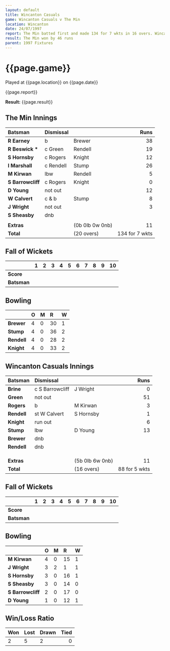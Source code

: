 ```yaml
---
layout: default
title: Wincanton Casuals
game: Wincanton Casuals v The Min
location: Wincanton
date: 24/07/1997
report: The Min batted first and made 134 for 7 wkts in 16 overs. Wincanton Casuals replied with 88 for 5 wkts in 16 overs
result: The Min won by 46 runs
parent: 1997 Fixtures
---
```


# {{page.game}}

Played at {{page.location}} on {{page.date}}

{{page.report}}

**Result:** {{page.result}}

## The Min Innings

| Batsman | Dismissal |  | Runs |
|:---|:---|---|---:|
| **R Earney** | b | Brewer | 38 |
| **R Beswick &#42;** | c Green | Rendell | 19 |
| **S Hornsby** | c Rogers | Knight | 12 |
| **I Marshall** | c Rendell | Stump | 26 |
| **M Kirwan** | lbw | Rendell | 5 |
| **S Barrowcliff** | c Rogers | Knight | 0 |
| **D Young** | not out |  | 12 |
| **W Calvert** | c & b | Stump | 8 |
| **J Wright** | not out |  | 3 |
| **S Sheasby** | dnb |  |  |
|  |  |  |  |
| **Extras** | | (0b 0lb 0w 0nb) | 11 |
| **Total** | | (20 overs) | 134 for 7 wkts |

## Fall of Wickets

| | 1 | 2 | 3 | 4 | 5 | 6 | 7 | 8 | 9 | 10 |
|---|:---:|:---:|:---:|:---:|:---:|:---:|:---:|:---:|:---:|:---:|
| **Score** |  |  |  |  |  |  |  |  |  |  |
| **Batsman** |  |  |  |  |  |  |  |  |  |  |

## Bowling

| | O | M | R | W |
|---|:---|:---|:---|:---|
| **Brewer** | 4 | 0 | 30 | 1 |
| **Stump** | 4 | 0 | 36 | 2 |
| **Rendell** | 4 | 0 | 28 | 2 |
| **Knight** | 4 | 0 | 33 | 2 |

## Wincanton Casuals Innings

| Batsman | Dismissal |  | Runs |
|:---|:---|---|---:|
| **Brine** | c S Barrowcliff | J Wright | 0 |
| **Green** | not out |  | 51 |
| **Rogers** | b | M Kirwan | 3 |
| **Rendell** | st W Calvert | S Hornsby | 1 |
| **Knight** | run out |  | 6 |
| **Stump** | lbw | D Young | 13 |
| **Brewer** | dnb |  |  |
| **Rendell** | dnb |  |  |
|  |  |  |  |
|  |  |  |  |
|  |  |  |  |
| **Extras** | | (5b 0lb 6w 0nb) | 11 |
| **Total** | | (16 overs) | 88 for 5 wkts |

## Fall of Wickets

| | 1 | 2 | 3 | 4 | 5 | 6 | 7 | 8 | 9 | 10 |
|---|:---:|:---:|:---:|:---:|:---:|:---:|:---:|:---:|:---:|:---:|
| **Score** |  |  |  |  |  |  |  |  |  |  |
| **Batsman** |  |  |  |  |  |  |  |  |  |  |

## Bowling

| | O | M | R | W |
|---|:---|:---|:---|:---|
| **M Kirwan** | 4 | 0 | 15 | 1 |
| **J Wright** | 3 | 2 | 1 | 1 |
| **S Hornsby** | 3 | 0 | 16 | 1 |
| **S Sheasby** | 3 | 0 | 14 | 0 |
| **S Barrowcliff** | 2 | 0 | 17 | 0 |
| **D Young** | 1 | 0 | 12 | 1 |

## Win/Loss Ratio

| Won | Lost | Drawn | Tied |
|:---|:---|:---|---:|
| 2 | 5 | 2 | 0 |
